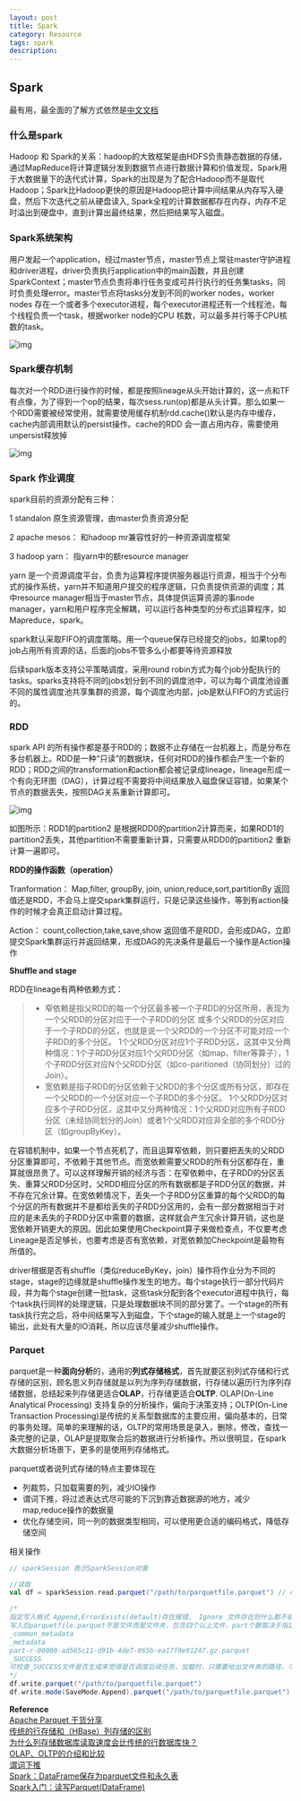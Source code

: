 ```yaml
---
layout: post
title: Spark
category: Resource
tags: spark
description: 
---
```


## Spark

最有用，最全面的了解方式依然是[中文文档](https://spark-reference-doc-cn.readthedocs.io/zh_CN/latest/programming-guide/sql-guide.html)

### 什么是spark

Hadoop 和 Spark的关系：hadoop的大致框架是由HDFS负责静态数据的存储，通过MapReduce将计算逻辑分发到数据节点进行数据计算和价值发现，Spark用于大数据量下的迭代式计算，Spark的出现是为了配合Hadoop而不是取代Hadoop；Spark比Hadoop更快的原因是Hadoop把计算中间结果从内存写入硬盘，然后下次迭代之前从硬盘读入, Spark全程的计算数据都存在内存，内存不足时溢出到硬盘中，直到计算出最终结果，然后把结果写入磁盘。

### Spark系统架构

用户发起一个application，经过master节点，master节点上常驻master守护进程和driver进程，driver负责执行application中的main函数，并且创建SparkContext；master节点负责将串行任务变成可并行执行的任务集tasks，同时负责处理error。master节点将tasks分发到不同的worker nodes，worker nodes 存在一个或者多个executor进程，每个executor进程还有一个线程池，每个线程负责一个task，根据worker node的CPU 核数，可以最多并行等于CPU核数的task。

![img](/assets/img/resource/spark/spark-arch.jpg)

### Spark缓存机制

每次对一个RDD进行操作的时候，都是按照lineage从头开始计算的，这一点和TF有点像，为了得到一个op的结果，每次sess.run(op)都是从头计算。那么如果一个RDD需要被经常使用，就需要使用缓存机制rdd.cache()默认是内存中缓存，cache内部调用默认的persist操作。cache的RDD 会一直占用内存，需要使用unpersist释放掉

![img](/assets/img/resource/spark/spark-buffer.jpg)

### Spark 作业调度

spark目前的资源分配有三种：

1 standalon 原生资源管理，由master负责资源分配

2 apache mesos： 和hadoop mr兼容性好的一种资源调度框架

3 hadoop yarn： 指yarn中的额resource manager

yarn 是一个资源调度平台，负责为运算程序提供服务器运行资源，相当于个分布式的操作系统，yarn并不知道用户提交的程序逻辑，只负责提供资源的调度；其中resource manager相当于master节点，具体提供运算资源的事node manager，yarn和用户程序完全解耦，可以运行各种类型的分布式运算程序，如Mapreduce，spark。

spark默认采取FIFO的调度策略。用一个queue保存已经提交的jobs，如果top的job占用所有资源的话，后面的jobs不管多么小都要等待资源释放

后续spark版本支持公平策略调度，采用round robin方式为每个job分配执行的tasks。sparks支持将不同的jobs划分到不同的调度池中，可以为每个调度池设置不同的属性调度池共享集群的资源，每个调度池内部，job是默认FIFO的方式运行的。

### RDD

spark API 的所有操作都是基于RDD的；数据不止存储在一台机器上，而是分布在多台机器上。RDD是一种“只读”的数据块，任何对RDD的操作都会产生一个新的RDD；RDD之间的transformation和action都会被记录成lineage，lineage形成一个有向无环图（DAG），计算过程不需要将中间结果放入磁盘保证容错，如果某个节点的数据丢失，按照DAG关系重新计算即可。

![img](/assets/img/resource/spark/rdd-backup.png)

如图所示：RDD1的partition2 是根据RDD0的partition2计算而来，如果RDD1的partition2丢失，其他partition不需要重新计算，只需要从RDD0的partition2 重新计算一遍即可。

**RDD的操作函数（operation）**

Tranformation： Map,filter, groupBy, join, union,reduce,sort,partitionBy 返回值还是RDD，不会马上提交spark集群运行，只是记录这些操作，等到有action操作的时候才会真正启动计算过程。

Action： count,collection,take,save,show 返回值不是RDD，会形成DAG，立即提交Spark集群运行并返回结果，形成DAG的先决条件是最后一个操作是Action操作

**Shuffle and stage**

RDD在lineage有两种依赖方式：

> - 窄依赖是指父RDD的每一个分区最多被一个子RDD的分区所用，表现为一个父RDD的分区对应于一个子RDD的分区 
>   或多个父RDD的分区对应于一个子RDD的分区，也就是说一个父RDD的一个分区不可能对应一个子RDD的多个分区。 
>   1个父RDD分区对应1个子RDD分区，这其中又分两种情况：1个子RDD分区对应1个父RDD分区（如map、filter等算子），1个子RDD分区对应N个父RDD分区（如co-paritioned（协同划分）过的Join）。
> - 宽依赖是指子RDD的分区依赖于父RDD的多个分区或所有分区，即存在一个父RDD的一个分区对应一个子RDD的多个分区。 
>   1个父RDD分区对应多个子RDD分区，这其中又分两种情况：1个父RDD对应所有子RDD分区（未经协同划分的Join）或者1个父RDD对应非全部的多个RDD分区（如groupByKey）。 

在容错机制中，如果一个节点死机了，而且运算窄依赖，则只要把丢失的父RDD分区重算即可，不依赖于其他节点。而宽依赖需要父RDD的所有分区都存在，重算就很昂贵了。可以这样理解开销的经济与否：在窄依赖中，在子RDD的分区丢失、重算父RDD分区时，父RDD相应分区的所有数据都是子RDD分区的数据，并不存在冗余计算。在宽依赖情况下，丢失一个子RDD分区重算的每个父RDD的每个分区的所有数据并不是都给丢失的子RDD分区用的，会有一部分数据相当于对应的是未丢失的子RDD分区中需要的数据，这样就会产生冗余计算开销，这也是宽依赖开销更大的原因。因此如果使用Checkpoint算子来做检查点，不仅要考虑Lineage是否足够长，也要考虑是否有宽依赖，对宽依赖加Checkpoint是最物有所值的。

driver根据是否有shuffle（类似reduceByKey，join）操作将作业分为不同的stage，stage的边缘就是shuffle操作发生的地方。每个stage执行一部分代码片段，并为每个stage创建一批task，这些task分配到各个executor进程中执行，每个task执行同样的处理逻辑，只是处理数据块不同的部分罢了。一个stage的所有task执行完之后，将中间结果写入到磁盘，下个stage的输入就是上一个stage的输出，此处有大量的IO消耗，所以应该尽量减少shuffle操作。

### Parquet

parquet是一种**面向分析**的，通用的**列式存储格式**，首先就要区别列式存储和行式存储的区别，顾名思义列存储就是以列为序列存储数据，行存储以遍历行为序列存储数据，总结起来列存储更适合**OLAP**，行存储更适合**OLTP**. OLAP(On-Line Analytical Processing) 支持复杂的分析操作，偏向于决策支持；OLTP(On-Line Transaction Processing)是传统的关系型数据库的主要应用，偏向基本的，日常的事务处理。简单的来理解的话，OLTP的常用场景是录入，删除，修改，查找一条完整的记录，OLAP是提取聚合后的数据进行分析操作。所以很明显，在spark大数据分析场景下，更多的是使用列存储格式。

parquet或者说列式存储的特点主要体现在

- 列裁剪，只加载需要的列，减少IO操作
- 谓词下推，将过滤表达式尽可能的下沉到靠近数据源的地方，减少map,reduce操作的数据量
- 优化存储空间，同一列的数据类型相同，可以使用更合适的编码格式，降低存储空间

相关操作

```scala
// sparkSession 表示SparkSession对象

//读取
val df = sparkSession.read.parquet("/path/to/parquetfile.parquet") // df 为dataframe类型

/*
指定写入格式 Append,ErrorExists(default)存在报错， Ignore 文件存在则什么都不做 Overwrite
写入后parquetfile.parquet不是文件而是文件夹，包含四个以上文件，part个数取决于指定partition的个数
_common_metadata  
_metadata  
part-r-00000-ad565c11-d91b-4de7-865b-ea17f8e91247.gz.parquet  
_SUCCESS
可检查_SUCCESS文件是否生成来觉得是否调度后续任务，加载时，只需要给出文件夹的路径，不需要具体文件路径
*/
df.write.parquet("/path/to/parquetfile.parquet")
df.write.mode(SaveMode.Append).parquet("/path/to/parquetfile.parquet")
```

**Reference**<br>[Apache Parquet 干货分享](https://cloud.tencent.com/developer/article/1498575)<br>[传统的行存储和（HBase）列存储的区别](https://blog.csdn.net/youzhouliu/article/details/67632882)<br>[为什么列存储数据库读取速度会比传统的行数据库快？](https://www.zhihu.com/question/29380943)<br>[OLAP、OLTP的介绍和比较](https://blog.csdn.net/zhangzheng0413/article/details/8271322)<br>[谓词下推](https://blog.csdn.net/baichoufei90/article/details/85264100)<br>[Spark：DataFrame保存为parquet文件和永久表](https://blog.csdn.net/xuejianbest/article/details/85775442)<br>[Spark入门：读写Parquet(DataFrame)](http://dblab.xmu.edu.cn/blog/1091-2/)

